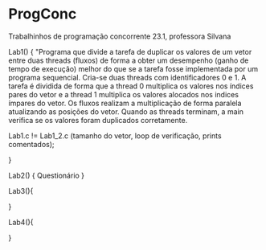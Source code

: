 # ProgConc
Trabalhinhos de programação concorrente 23.1, professora Silvana

Lab1() {
   "Programa que divide a tarefa de duplicar os valores de um vetor entre duas threads (fluxos) de forma a obter um desempenho 
(ganho de tempo de execução) melhor do que se a tarefa fosse implementada por um programa sequencial. Cria-se duas threads com 
identificadores 0 e 1. A tarefa é dividida de forma que a thread 0 multiplica os valores nos índices pares do vetor e a thread 1 
multiplica os valores alocados nos indices ímpares do vetor. Os fluxos realizam a multiplicação de forma paralela atualizando 
as posições do vetor. Quando as threads terminam, a main verifica se os valores foram duplicados corretamente.

Lab1.c != Lab1_2.c (tamanho do vetor, loop de verificação, prints comentados);

}

Lab2() {
  Questionário
}

Lab3(){

}


Lab4(){

}
